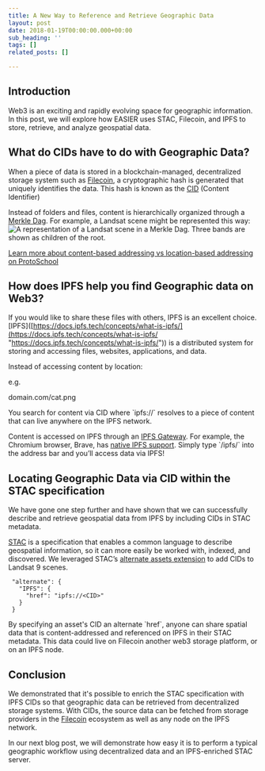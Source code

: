 ```yaml
---
title: A New Way to Reference and Retrieve Geographic Data
layout: post
date: 2018-01-19T00:00:00.000+00:00
sub_heading: ''
tags: []
related_posts: []

---
```

## Introduction

Web3 is an exciting and rapidly evolving space for geographic information. In this post, we will explore how EASIER uses STAC, Filecoin, and IPFS to store, retrieve, and analyze geospatial data.

## What do CIDs have to do with Geographic Data?

When a piece of data is stored in a blockchain-managed, decentralized storage system such as [Filecoin](https://filecoin.io/ "Filecoin Homepage"), a cryptographic hash is generated that uniquely identifies the data. This hash is known as the [CID](https://docs.ipfs.tech/concepts/content-addressing/#what-is-a-cid "What is a CID IPFS Doc") (Content Identifier)

Instead of folders and files, content is hierarchically organized through a [Merkle Dag](https://proto.school/merkle-dags "Protoschool Tutorial on Merkle Dags"). For example, a Landsat scene might be represented this way:  
![A representation of a Landsat scene in a Merkle Dag. Three bands are shown as children of the root.](https://i.imgur.com/SewhZL9.png "Landsat 9 Example DAG")

[Learn more about content-based addressing vs location-based addressing on ProtoSchool](https://proto.school/content-addressing/03 "Protoschool Doc on content addressing")

## How does IPFS help you find Geographic data on Web3?

If you would like to share these files with others, IPFS is an excellent choice. \[IPFS\]([https://docs.ipfs.tech/concepts/what-is-ipfs/](https://docs.ipfs.tech/concepts/what-is-ipfs/ "https://docs.ipfs.tech/concepts/what-is-ipfs/")) is a distributed system for storing and accessing files, websites, applications, and data.

Instead of accessing content by location:

e.g.

domain.com/cat.png

You search for content via CID where \`ipfs://<CID>\` resolves to a piece of content that can live anywhere on the IPFS network.

Content is accessed on IPFS through an [IPFS Gateway](https://docs.ipfs.tech/concepts/ipfs-gateway/#gateway-providers "IPFS Doc on IPFS Gateways"). For example, the Chromium browser, Brave, has [native IPFS support](https://brave.com/ipfs-support/ "Brave Doc on IPFS Support"). Simply type \`/ipfs/<CID>\` into the address bar and you’ll access data via IPFS!

## Locating Geographic Data via CID within the STAC specification

We have gone one step further and have shown that we can successfully describe and retrieve geospatial data from IPFS by including CIDs in STAC metadata.

[STAC](https://stacspec.org/en "STAC Spec Homepage") is a specification that enables a common language to describe geospatial information, so it can more easily be worked with, indexed, and discovered. We leveraged STAC’s [alternate assets extension](https://github.com/stac-extensions/alternate-assets "STAC alternate-assets Extension") to add CIDs to Landsat 9 scenes.

     "alternate": {
       "IPFS": {
         "href": "ipfs://<CID>"
       }
     }

By specifying an asset's CID an alternate \`href\`, anyone can share spatial data that is content-addressed and referenced on IPFS in their STAC metadata. This data could live on Filecoin another web3 storage platform, or on an IPFS node. 

## Conclusion

We demonstrated that it's possible to enrich the STAC specification with IPFS CIDs so that geographic data can be retrieved from decentralized storage systems. With CIDs, the source data can be fetched from storage providers in the [Filecoin](https://filecoin.io/ "Filecoin Homepage") ecosystem as well as any node on the IPFS network.

In our next blog post, we will demonstrate how easy it is to perform a typical geographic workflow using decentralized data and an IPFS-enriched STAC server.